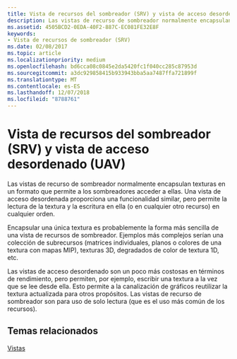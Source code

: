 ```yaml
---
title: Vista de recursos del sombreador (SRV) y vista de acceso desordenado (UAV)
description: Las vistas de recurso de sombreador normalmente encapsulan texturas en un formato que permite a los sombreadores acceder a ellas. Una vista de acceso desordenada proporciona una funcionalidad similar, pero permite la lectura de la textura y la escritura en ella (o en cualquier otro recurso) en cualquier orden.
ms.assetid: 4505BCD2-0EDA-40F2-887C-EC081FE32E8F
keywords:
- Vista de recursos de sombreador (SRV)
ms.date: 02/08/2017
ms.topic: article
ms.localizationpriority: medium
ms.openlocfilehash: bd6cca08c0845e2da5420fc1f040cc285c87953d
ms.sourcegitcommit: a3dc929858415b933943bba5aa7487ffa721899f
ms.translationtype: MT
ms.contentlocale: es-ES
ms.lasthandoff: 12/07/2018
ms.locfileid: "8788761"
---
```

# <a name="shader-resource-view-srv-and-unordered-access-view-uav"></a>Vista de recursos del sombreador (SRV) y vista de acceso desordenado (UAV)


Las vistas de recurso de sombreador normalmente encapsulan texturas en un formato que permite a los sombreadores acceder a ellas. Una vista de acceso desordenada proporciona una funcionalidad similar, pero permite la lectura de la textura y la escritura en ella (o en cualquier otro recurso) en cualquier orden.

Encapsular una única textura es probablemente la forma más sencilla de una vista de recursos de sombreador. Ejemplos más complejos serían una colección de subrecursos (matrices individuales, planos o colores de una textura con mapas MIP), texturas 3D, degradados de color de textura 1D, etc.

Las vistas de acceso desordenado son un poco más costosas en términos de rendimiento, pero permiten, por ejemplo, escribir una textura a la vez que se lee desde ella. Esto permite a la canalización de gráficos reutilizar la textura actualizada para otros propósitos. Las vistas de recurso de sombreador son para uso de solo lectura (que es el uso más común de los recursos).

## <a name="span-idrelated-topicsspanrelated-topics"></a><span id="related-topics"></span>Temas relacionados


[Vistas](views.md)

 

 




